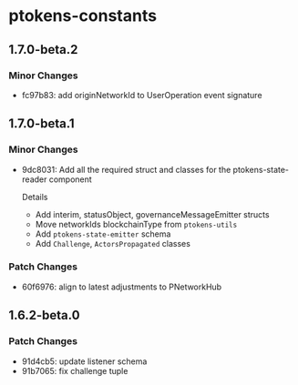 # ptokens-constants

## 1.7.0-beta.2

### Minor Changes

- fc97b83: add originNetworkId to UserOperation event signature

## 1.7.0-beta.1

### Minor Changes

- 9dc8031: Add all the required struct and classes for the ptokens-state-reader component

  Details

  - Add interim, statusObject, governanceMessageEmitter structs
  - Move networkIds blockchainType from `ptokens-utils`
  - Add `ptokens-state-emitter` schema
  - Add `Challenge`, `ActorsPropagated` classes

### Patch Changes

- 60f6976: align to latest adjustments to PNetworkHub

## 1.6.2-beta.0

### Patch Changes

- 91d4cb5: update listener schema
- 91b7065: fix challenge tuple
